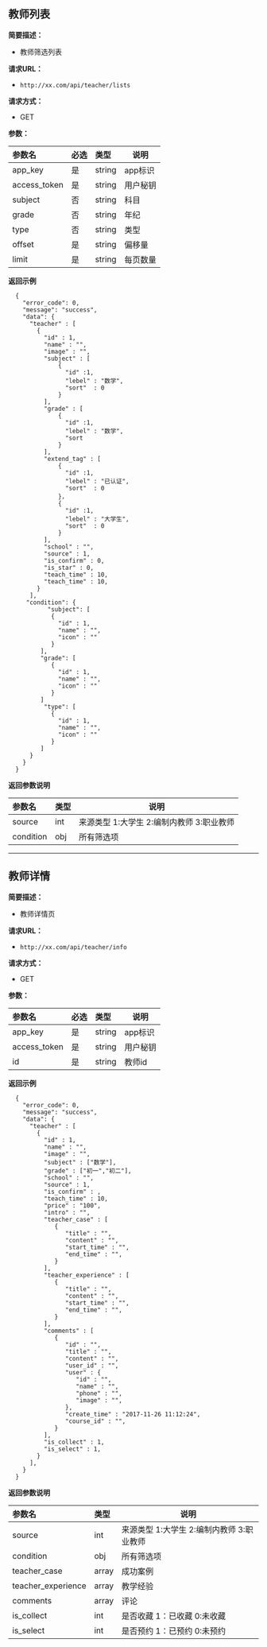 
## 教师列表
**简要描述：** 

- 教师筛选列表

**请求URL：** 
- ` http://xx.com/api/teacher/lists `
  
**请求方式：**
- GET

**参数：** 

|参数名|必选|类型|说明|
|:----    |:---|:----- |-----   |
|app_key |是  |string |app标识   |
|access_token |是  |string | 用户秘钥   |
|subject     |否  |string | 科目    |
|grade     |否  |string | 年纪    |
|type     |否  |string | 类型    |
|offset |是  |string | 偏移量 |
|limit |是  |string | 每页数量   |

 **返回示例**

``` 
  {
    "error_code": 0,
    "message": "success",
    "data": {
      "teacher" : [
        {
          "id" : 1,
          "name" : "",   
          "image" : "",   
          "subject" : [
          	  {
          	  	"id" :1,
          	  	"lebel" : "数学",
          	  	"sort"  : 0
          	  }
          ],     
          "grade" : [
          	  {
          	  	"id" :1,
          	  	"lebel" : "数学",
          	  	"sort
          	  }
          ],   
          "extend_tag" : [
          	  {
          	  	"id" :1,
          	  	"lebel" : "已认证",
          	  	"sort"  : 0
          	  }，
          	  {
          	  	"id" :1,
          	  	"lebel" : "大学生",
          	  	"sort"  : 0
          	  }
          ],
          "school" : "",
          "source" : 1,   
          "is_confirm" : 0,  
          "is_star" : 0,  
          "teach_time" : 10, 
          "teach_time" : 10,        
        }
      ],
     "condition": {
      	   "subject": [
      	    {
      	      "id" : 1,
      	      "name" : "",
   	    	  "icon" : ""
         	}
         ],
         "grade": [
      	    {
      	      "id" : 1,
      	      "name" : "",
   	    	  "icon" : ""
         	}
         ]
      	  "type": [
      	    {
      	      "id" : 1,
      	      "name" : "",
   	    	  "icon" : ""
         	}
         ]
      }
    }
  }
```

 **返回参数说明** 

|参数名|类型|说明|
|:-----  |:-----|-----                           |
|source |int   |来源类型 1:大学生 2:编制内教师 3:职业教师  |
|condition |obj   |所有筛选项  |

***


## 教师详情
**简要描述：** 

- 教师详情页

**请求URL：** 
- ` http://xx.com/api/teacher/info `
  
**请求方式：**
- GET

**参数：** 

|参数名|必选|类型|说明|
|:----    |:---|:----- |-----   |
|app_key |是  |string |app标识   |
|access_token |是  |string | 用户秘钥   |
|id     |是  |string | 教师id    |

 **返回示例**

``` 
  {
    "error_code": 0,
    "message": "success",
    "data": {
      "teacher" : [
        {
          "id" : 1,
          "name" : "",   
          "image" : "",   
          "subject" : ["数学"],     
          "grade" : ["初一","初二"],   
          "school" : "",
          "source" : 1,   
          "is_confirm" : ,   
          "teach_time" : 10, 
          "price" : "100",
          "intro" : "",     
          "teacher_case" : [
          	 {
          	    "title" : "",
          	    "content" : "",
          	    "start_time" : "",
          	    "end_time" : "",
          	 }
          ], 
          "teacher_experience" : [
             {
          	    "title" : "",
          	    "content" : "",
          	    "start_time" : "",
          	    "end_time" : "",
          	 }
          ],     
          "comments" : [
          	 {
          	    "id" : "",
          	    "title" : "",
          	    "content" : "",
          	    "user_id" : "",
          	    "user" : {
          	       "id" : "",
          	       "name" : "",
          	       "phone" : "",
          	       "image" : "",
          	    },
          	    "create_time" : "2017-11-26 11:12:24",
          	    "course_id" : "",
          	 }
          ], 
          "is_collect" : 1,     
          "is_select" : 1,      
        }
      ],
    }
  }
```

 **返回参数说明** 

|参数名|类型|说明|
|:-----  |:-----|-----                           |
|source |int   |来源类型 1:大学生 2:编制内教师 3:职业教师  |
|condition |obj   |所有筛选项  |
|teacher_case |array   |成功案例  |
|teacher_experience |array   |教学经验  |
|comments |array   |评论  |
|is_collect |int   |是否收藏  1：已收藏 0:未收藏  |
|is_select |int   |是否预约  1：已预约 0:未预约  |




